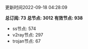 更新时间2022-09-18 04:28:09

**总订阅: 73**
**总节点: 3012**
**有效节点: 938**
- ss节点: 574
- v2ray节点: 297
- trojan节点: 67
